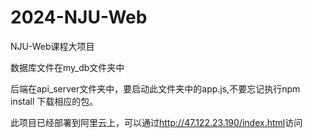 # 2024-NJU-Web
NJU-Web课程大项目

数据库文件在my_db文件夹中

后端在api_server文件夹中，要启动此文件夹中的app.js,不要忘记执行npm install 下载相应的包。

此项目已经部署到阿里云上，可以通过<a>http://47.122.23.190/index.html</a>访问
